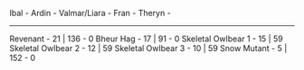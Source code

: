 Ibal -
Ardin -
Valmar/Liara -
Fran -
Theryn -

---

Revenant - 21 | 136 - 0
Bheur Hag - 17 | 91 - 0
Skeletal Owlbear 1 - 15 | 59
Skeletal Owlbear 2 - 12 | 59
Skeletal Owlbear 3 - 10 | 59
Snow Mutant - 5 | 152 - 0
